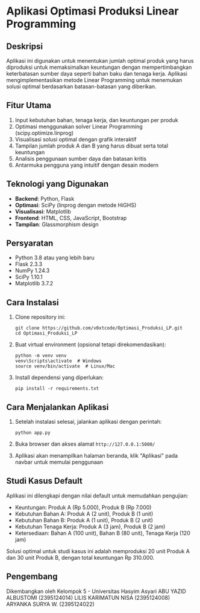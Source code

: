 # Aplikasi Optimasi Produksi Linear Programming

## Deskripsi
Aplikasi ini digunakan untuk menentukan jumlah optimal produk yang harus diproduksi untuk memaksimalkan keuntungan dengan mempertimbangkan keterbatasan sumber daya seperti bahan baku dan tenaga kerja. Aplikasi mengimplementasikan metode Linear Programming untuk menemukan solusi optimal berdasarkan batasan-batasan yang diberikan.

## Fitur Utama
1. Input kebutuhan bahan, tenaga kerja, dan keuntungan per produk
2. Optimasi menggunakan solver Linear Programming (scipy.optimize.linprog)
3. Visualisasi solusi optimal dengan grafik interaktif
4. Tampilan jumlah produk A dan B yang harus dibuat serta total keuntungan
5. Analisis penggunaan sumber daya dan batasan kritis
6. Antarmuka pengguna yang intuitif dengan desain modern

## Teknologi yang Digunakan
- **Backend**: Python, Flask
- **Optimasi**: SciPy (linprog dengan metode HiGHS)
- **Visualisasi**: Matplotlib
- **Frontend**: HTML, CSS, JavaScript, Bootstrap
- **Tampilan**: Glassmorphism design

## Persyaratan
- Python 3.8 atau yang lebih baru
- Flask 2.3.3
- NumPy 1.24.3
- SciPy 1.10.1
- Matplotlib 3.7.2

## Cara Instalasi
1. Clone repository ini:
   ```
   git clone https://github.com/v0xtcode/Optimasi_Produksi_LP.git
   cd Optimasi_Produksi_LP
   ```

2. Buat virtual environment (opsional tetapi direkomendasikan):
   ```
   python -m venv venv
   venv\Scripts\activate  # Windows
   source venv/bin/activate  # Linux/Mac
   ```

3. Install dependensi yang diperlukan:
   ```
   pip install -r requirements.txt
   ```

## Cara Menjalankan Aplikasi
1. Setelah instalasi selesai, jalankan aplikasi dengan perintah:
   ```
   python app.py
   ```

2. Buka browser dan akses alamat `http://127.0.0.1:5000/`
3. Aplikasi akan menampilkan halaman beranda, klik "Aplikasi" pada navbar untuk memulai penggunaan

## Studi Kasus Default
Aplikasi ini dilengkapi dengan nilai default untuk memudahkan pengujian:
- Keuntungan: Produk A (Rp 5.000), Produk B (Rp 7.000)
- Kebutuhan Bahan A: Produk A (2 unit), Produk B (1 unit)
- Kebutuhan Bahan B: Produk A (1 unit), Produk B (2 unit)
- Kebutuhan Tenaga Kerja: Produk A (3 jam), Produk B (2 jam)
- Ketersediaan: Bahan A (100 unit), Bahan B (80 unit), Tenaga Kerja (120 jam)

Solusi optimal untuk studi kasus ini adalah memproduksi 20 unit Produk A dan 30 unit Produk B, dengan total keuntungan Rp 310.000.

## Pengembang
Dikembangkan oleh Kelompok 5 - Universitas Hasyim Asyari
ABU YAZID ALBUSTOMI 	(2395124014)
LILIS KARIMATUN NISA 		(2395124008)
ARYANKA SURYA W. 		(2395124022)